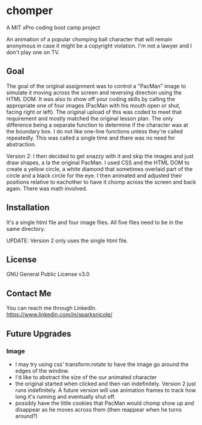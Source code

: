 # chomper
A MIT xPro coding boot camp project

An animation of a popular chomping ball character that will remain anonymous in case it might be a copyright violation.  I'm not a lawyer and I don't play one on TV.

## Goal
The goal of the original assignment was to control a "PacMan" image to simulate it moving across the screen and reversing direction using the HTML DOM.  It was also to show off your coding skills by calling the appropriate one of four images (PacMan with his mouth open or shut, facing right or left).  The original upload of this was coded to meet that requirement and mostly matched the original lesson plan.  The only difference being a separate function to determine if the character was at the boundary box.  I do not like one-line functions unless they're called repeatedly.  This was called a single time and there was no need for abstraction.

Version 2: I then decided to get snazzy with it and skip the images and just draw shapes, a la the original PacMan.  I used CSS and the HTML DOM to create a yellow circle, a white diamond that sometimes overlaid part of the circle and a black circle for the eye.  I then animated and adjusted their positions relative to eachother to have it chomp across the screen and back again.  There was math involved.

## Installation
It's a single html file and four image files.  All five files need to be in the same directory.

UPDATE:  Version 2 only uses the single html file.

## License
GNU General Public License v3.0

## Contact Me
You can reach me through LinkedIn.  https://www.linkedin.com/in/sparksnicole/ 

## Future Upgrades
### Image
* I may try using css' transform:rotate to have the image go around the edges of the window.
* I'd like to abstract the size of the our animated character
* the original started when clicked and then ran indefinitely.  Version 2 just runs indefinitely.  A future version will use animation frames to track how long it's running and eventually shut off.
* possibly have the little cookies that PacMan would chomp show up and disappear as he moves across them (then reappear when he turns around?)

